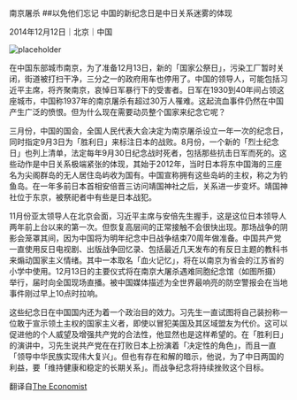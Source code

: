 南京屠杀
##以免他们忘记
中国的新纪念日是中日关系迷雾的体现

2014年12月12日｜北京｜中国

![placeholder](http://cdn.static-economist.com/sites/default/files/imagecache/full-width/images/2014/12/articles/main/20141213_asp501_0.jpg)

在中国东部城市南京，为了准备12月13日，新的「国家公祭日」，污染工厂暂时关闭，街道被打扫干净，三分之一的政府用车也停用了。中国的领导人，可能包括习近平主席，将齐聚南京，哀悼日军暴行下的受害者。日军在1930到40年间占领这座城市，中国称1937年的南京屠杀有超过30万人罹难。这起流血事件仍然在中国产生广泛的愤恨。但为什么现在需要动员整个国家来纪念它呢？

三月份，中国的国会，全国人民代表大会决定为南京屠杀设立一年一次的纪念日，同时指定9月3日为「胜利日」来标注日本的战败。8月份，一个新的「烈士纪念日」也列上清单，法定每年9月30日纪念战时死者，包括那些抗击日军而死的。这些动作是中日关系极端紧张的体现，其始于2012年，当时日本将东中国海的三座名为尖阁群岛的无人居住岛屿收为国有。中国宣称拥有这些岛屿的主权，称之为钓鱼岛。在一年多前日本首相安倍晋三访问靖国神社之后，关系进一步变坏。靖国神社位于东京，被祭祀者中有些是日本战犯。

11月份亚太领导人在北京会面，习近平主席与安倍先生握手，这是这位日本领导人两年前上台以来的第一次。但恢复高层间的正常接触不会很快出现。那场战争的阴影会笼罩其间，因为中国将为明年纪念中日战争结束70周年做准备。中国共产党一直使用反日电视剧、出版战争回忆录、包括最近几天发布的有反日主题的教科书来煽动国家主义情绪。其中一本取名「血火记忆」，将在以南京为省会的江苏省的小学中使用。12月13日的主要仪式将在南京大屠杀遇难同胞纪念馆（如图所摄）举行，届时向全国现场直播。被中国媒体描述为全世界最响亮的防空警报会在当地事件刚过早上10点时拉响。

这些纪念日在中国国内还为着一个政治目的效力。习先生一直试图将自己装扮称一位敢于宣示领土主权的国家主义者，即使以冒犯美国及其区域盟友为代价。这可以促进他的个人威望及增强共产党的合法性，他显然也是这样希望的。在「胜利日」的演讲中，习先生说共产党在在打败日本上扮演着「决定性的角色」，而且一直「领导中华民族实现伟大复兴」。但也有存在和解的暗示，他说，为了中日两国的利益，要「维持健康和稳定的长期关系」。而战争纪念将持续挫败这个目标。

翻译自[The Economist](http://www.economist.com/news/china/21636115-new-memorial-days-china-are-sign-frostiness-japan-lest-they-forget)